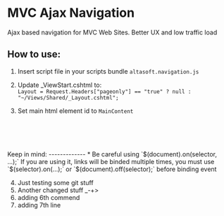 MVC Ajax Navigation
===================

Ajax based navigation for MVC Web Sites. Better UX and low traffic load



How to use:
-----------
1. Insert script file in your scripts bundle
  `altasoft.navigation.js`

2. Update _ViewStart.cshtml to:  
  `Layout = Request.Headers["pageonly"] == "true" ? null : "~/Views/Shared/_Layout.cshtml";`

3. Set main html element id to `MainContent`

<br/>
<br/>
<br/>
<br/>
Keep in mind:
-------------
* Be careful using `$(document).on(selector, ...);` If you are using it, links will be binded multiple times, you must use `$(selector).on(...);` or `$(document).off(selector);` before binding event


4. Just testing some git stuff
5. Another changed stuff _-+>
6. adding 6th commend
7. adding 7th line
